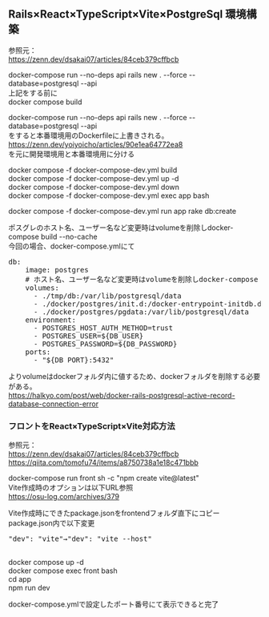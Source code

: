 ## Rails×React×TypeScript×Vite×PostgreSql 環境構築

参照元：<br>
<a>https://zenn.dev/dsakai07/articles/84ceb379cffbcb</a><br>

docker-compose run --no-deps api rails new . --force --database=postgresql --api<br>
上記をする前に<br>
docker compose build<br>

docker-compose run --no-deps api rails new . --force --database=postgresql --api<br>
をすると本番環境用のDockerfileに上書きされる。<br>
<a>https://zenn.dev/yoiyoicho/articles/90e1ea64772ea8</a><br>
を元に開発環境用と本番環境用に分ける<br>

docker compose -f docker-compose-dev.yml build<br>
docker compose -f docker-compose-dev.yml up -d<br>
docker compose -f docker-compose-dev.yml down<br>
docker compose -f docker-compose-dev.yml exec app bash<br>

docker compose -f docker-compose-dev.yml run app rake db:create<br>

ポスグレのホスト名、ユーザー名など変更時はvolumeを削除しdocker-compose build --no-cache<br>
今回の場合、docker-compose.ymlにて<br>
<pre>
db:
    image: postgres
    # ホスト名、ユーザー名など変更時はvolumeを削除しdocker-compose build --no-cache
    volumes:
      - ./tmp/db:/var/lib/postgresql/data
      - ./docker/postgres/init.d:/docker-entrypoint-initdb.d
      - ./docker/postgres/pgdata:/var/lib/postgresql/data
    environment:
      - POSTGRES_HOST_AUTH_METHOD=trust
      - POSTGRES_USER=${DB_USER}
      - POSTGRES_PASSWORD=${DB_PASSWORD}
    ports:
      - "${DB_PORT}:5432"
</pre>
よりvolumeはdockerフォルダ内に値するため、dockerフォルダを削除する必要がある。<br>
<a>https://halkyo.com/post/web/docker-rails-postgresql-active-record-database-connection-error</a>

### フロントをReact×TypeScript×Vite対応方法

参照元：<br>
<a>https://zenn.dev/dsakai07/articles/84ceb379cffbcb</a><br>
<a>https://qiita.com/tomofu74/items/a8750738a1e18c471bbb</a>

docker-compose run front sh -c "npm create vite@latest"<br>
Vite作成時のオプションは以下URL参照<br>
https://osu-log.com/archives/379<br>

Vite作成時にできたpackage.jsonをfrontendフォルダ直下にコピー</br>
package.json内で以下変更<br>
<pre>
"dev": "vite"→"dev": "vite --host"</br>
</pre>


docker compose up -d</br>
docker compose exec front bash</br>
cd app<br>
npm run dev<br>

docker-compose.ymlで設定したポート番号にて表示できると完了
